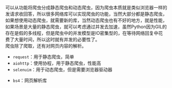 可以从功能将爬虫分成静态爬虫和动态爬虫，因为爬虫本质就是类似浏览器一样的发请求收回答，所以很多网络库可以实现爬虫的功能，当然大部分都是静态爬虫，如果想使用动态爬虫，就需要新的库，当然动态爬虫也有不好的地方，就是性能，如果场景是大量的静态爬虫，就可以考虑通过并发去加速，虽然Python因为GIL的存在是假的多线程，但是爬虫中的并发模型是IO密集型的，在等待网络回复中花费了大量时间，所以这时就有并发的必要性了。  
爬虫除了爬取，还有对网页内容的解析。

+ `request`：用于静态爬虫，简单
+ `aiohttp`：使用协程，用于静态爬虫，性能高
+ `selenuim`：用于动态爬虫，但是需要浏览器驱动器
<!-- + `playwright`：用于动态爬虫，无头浏览器 -->

+ `bs4`：网页解析库
